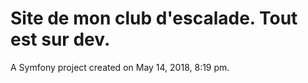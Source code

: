Site de mon club d'escalade. Tout est sur dev.
========

A Symfony project created on May 14, 2018, 8:19 pm.
